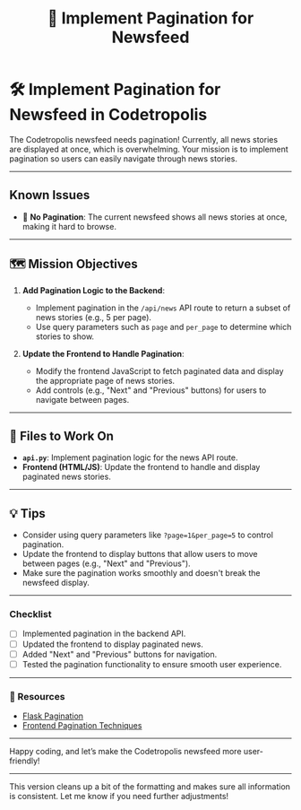 ﻿---
name: "Implement Pagination for Newsfeed"
about: Add pagination to Codetropolis' newsfeed so users can browse news in pages.
title: "🔧 Implement Pagination for Newsfeed"
labels: ["enhancement"]
assignees: ""
---

# 🛠️ Implement Pagination for Newsfeed in Codetropolis

The Codetropolis newsfeed needs pagination! Currently, all news stories are displayed at once, which is overwhelming. Your mission is to implement pagination so users can easily navigate through news stories.

---

## Known Issues

- 📄 **No Pagination**: The current newsfeed shows all news stories at once, making it hard to browse.

---

## 🗺️ Mission Objectives

1. **Add Pagination Logic to the Backend**:
   - Implement pagination in the `/api/news` API route to return a subset of news stories (e.g., 5 per page).
   - Use query parameters such as `page` and `per_page` to determine which stories to show.

2. **Update the Frontend to Handle Pagination**:
   - Modify the frontend JavaScript to fetch paginated data and display the appropriate page of news stories.
   - Add controls (e.g., "Next" and "Previous" buttons) for users to navigate between pages.

---

## 📂 Files to Work On

- **`api.py`**: Implement pagination logic for the news API route.
- **Frontend (HTML/JS)**: Update the frontend to handle and display paginated news stories.

---

## 💡 Tips

- Consider using query parameters like `?page=1&per_page=5` to control pagination.
- Update the frontend to display buttons that allow users to move between pages (e.g., "Next" and "Previous").
- Make sure the pagination works smoothly and doesn't break the newsfeed display.

---

### Checklist

- [ ] Implemented pagination in the backend API.
- [ ] Updated the frontend to display paginated news.
- [ ] Added "Next" and "Previous" buttons for navigation.
- [ ] Tested the pagination functionality to ensure smooth user experience.

---

### 🔗 Resources

- [Flask Pagination](https://flask.palletsprojects.com/en/2.0.x/patterns/pagination/)
- [Frontend Pagination Techniques](https://www.smashingmagazine.com/2014/09/infinite-scrolling-vs-pagination/)

---

Happy coding, and let’s make the Codetropolis newsfeed more user-friendly! 

---

This version cleans up a bit of the formatting and makes sure all information is consistent. Let me know if you need further adjustments!